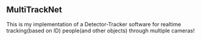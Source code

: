 ## MultiTrackNet

This is my implementation of a Detector-Tracker software for realtime tracking(based on ID) people(and other objects) through multiple cameras!